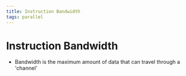 ```yaml
---
title: Instruction Bandwidth
tags: parallel 
---
```


# Instruction Bandwidth
- Bandwidth is the maximum amount of data that can travel through a 'channel'






